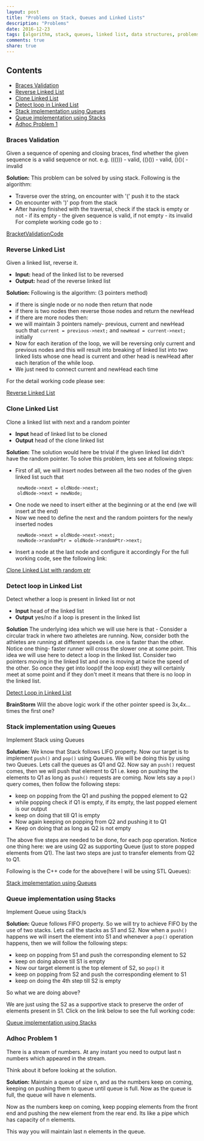 ```yaml
---
layout: post
title: "Problems on Stack, Queues and Linked Lists"
description: "Problems"
date: 2016-12-23
tags: [algorithm, stack, queues, linked list, data structures, problems]
comments: true
share: true
---
```

## Contents

- [Braces Validation](#braces-validation)
- [Reverse Linked List](#reverse-linked-list)
- [Clone Linked List](#clone-linked-list)
- [Detect loop in Linked List](#detect-loop-in-linked-list)
- [Stack implementation using Queues](#stack-implementation-using-queues)
- [Queue implementation using Stacks](#queue-implementation-using-stacks)
- [Adhoc Problem 1](#adhoc-problem-1)


### Braces Validation

Given a sequence of opening and closing braces, find whether the given sequence is a valid sequence or not. e.g. ((())) - valid,  (()()) - valid, ()()(  - invalid

**Solution:** This problem can be solved by using stack. Following is the algorithm:

* Traverse over the string, on encounter with '(' push it to the stack
* On encounter with ')' pop from the stack
* After having finished with the traversal, check if the stack is empty or not - if its empty - the given sequence is valid, if not empty - its invalid
For complete working code go to :

[BracketValidationCode](https://github.com/dummybyte/CodeBlog/blob/master/BracketValidation.cpp)


### Reverse Linked List

Given a linked list, reverse it.

* **Input:** head of the linked list to be reversed
* **Output:** head of the reverse linked list

**Solution:** Following is the algorithm: (3 pointers method)

* if there is single node or no node then return that node
* if there is two nodes then reverse those nodes and return the newHead
* if there are more nodes then:
* we will maintain 3 pointers namely- previous, current and newHead such that ```current = previous->next;``` and ```newHead = current->next;``` initially
* Now for each iteration of the loop, we will be reversing only current and previous nodes and this will result into breaking of linked list into two linked lists whose one head is current and other head is newHead after each iteration of the while loop.
* We just need to connect current and newHead each time

For the detail working code please see:

[Reverse Linked List](https://github.com/dummybyte/CodeBlog/blob/master/ReverseLinkedList.cpp)


### Clone Linked List
Clone a linked list with next and a random pointer

* **Input** head of linked list to be cloned
* **Output** head of the clone linked list

**Solution:** The solution would here be trivial if the given linked list didn't have the random pointer.
To solve this problem, lets see at following steps:

* First of all, we will insert nodes between all the two nodes of the given linked list such that

```
    newNode->next = oldNode->next;
    oldNode->next = newNode;
```
* One node we need to insert either at the beginning or at the end (we will insert at the end)
* Now we need to define the next and the random pointers for the newly inserted nodes

```
    newNode->next = oldNode->next->next;
    newNode->randomPtr = oldNode->randomPtr->next;
```

* Insert a node at the last node and configure it accordingly
For the full working code, see the following link:

[Clone Linked List with random ptr](https://github.com/dummybyte/CodeBlog/blob/master/CloneLinkedListRndPtr.cpp)


### Detect loop in Linked List
Detect whether a loop is present in linked list or not

* **Input** head of the linked list
* **Output** yes/no if a loop is present in the linked list

**Solution** The underlying idea which we will use here is that - Consider a circular track in where two atheletes are running. Now, consider both the athletes are running at different speeds i.e. one is faster than the other. Notice one thing- faster runner will cross the slower one at some point.
This idea we will use here to detect a loop in the linked list. Consider two pointers moving in the linked list and one is moving at twice the speed of the other. So once they get into loop(if the loop exist) they will certainly meet at some point and if they don't meet it means that there is no loop in the linked list.

[Detect Loop in Linked List](https://github.com/dummybyte/CodeBlog/blob/master/LoopInLinkedList.cpp)

**BrainStorm** Will the above logic work if the other pointer speed is 3x,4x... times the first one?

### Stack implementation using Queues

Implement Stack using Queues

**Solution:** We know that Stack follows LIFO property. Now our target is to implement ```push()``` and ```pop()``` using Queues. We will be doing this by using two Queues. Lets call the queues as Q1 and Q2. Now say an ```push()``` request comes, then we will push that element to Q1 i.e. keep on pushing the elements to Q1 as long as ```push()``` requests are coming. Now lets say a ```pop()``` query comes, then follow the following steps:

- keep on popping from the Q1 and pushing the popped element to Q2
- while popping check if Q1 is empty, if its empty, the last popped element is our output
- keep on doing that till Q1 is empty
- Now again keeping on popping from Q2 and pushing it to Q1
- Keep on doing that as long as Q2 is not empty

The above five steps are needed to be done, for each pop operation. Notice one thing here: we are using Q2 as supporting Queue (just to store popped elements from Q1). The last two steps are just to transfer elements from Q2 to Q1.

Following is the C++ code for the above(here I will be using STL Queues):

[Stack implementation using Queues](https://github.com/dummybyte/CodeBlog/blob/master/StackImplementationUsingQueues.cpp)

### Queue implementation using Stacks

Implement Queue using Stack/s

**Solution:** Queue follows FIFO property. So we will try to achieve FIFO by the use of two stacks. Lets call the stacks as S1 and S2. Now when a ```push()``` happens we will insert the element into S1 and whenever a ```pop()``` operation happens, then we will follow the following steps:

- keep on popping from S1 and push the corresponding element to S2
- keep on doing above till S1 is empty
- Now our target element is the top element of S2, so ```pop()``` it
- keep on popping from S2 and push the corresponding element to S1
- keep on doing the 4th step till S2 is empty

So what we are doing above?

We are just using the S2 as a supportive stack to preserve the order of elements present in S1. Click on the link below to see the full working code:

[Queue implementation using Stacks](https://github.com/dummybyte/CodeBlog/blob/master/QueueImplementationUsingStack.cpp)

### Adhoc Problem 1

There is a stream of numbers. At any instant you need to output last n numbers which appeared in the stream.

Think about it before looking at the solution.

**Solution:** Maintain a queue of size n, and as the numbers keep on coming, keeping on pushing them to queue until queue is full. Now as the queue is full, the queue will have n elements.

Now as the numbers keep on coming, keep popping elements from the front end and pushing the new element from the rear end. Its like a pipe which has capacity of n elements.

This way you will maintain last n elements in the queue.
